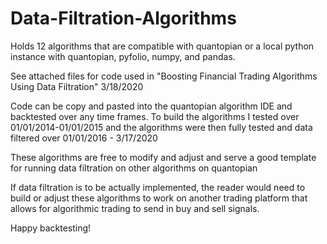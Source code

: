 # Data-Filtration-Algorithms
Holds 12 algorithms that are compatible with quantopian or a local python instance with quantopian, pyfolio, numpy, and pandas.



See attached files for code used in "Boosting Financial Trading Algorithms Using Data Filtration" 3/18/2020

Code can be copy and pasted into the quantopian algorithm IDE and backtested over any time frames.
To build the algorithms I tested over 01/01/2014-01/01/2015 
and the algorithms were then fully tested and data filtered over 01/01/2016 - 3/17/2020


These algorithms are free to modify and adjust and serve a good template for running data filtration on other algorithms on quantopian

If data filtration is to be actually implemented, the reader would need to build or adjust these algorithms to work on 
another trading platform that allows for algorithmic trading to send in buy and sell signals.

Happy backtesting!
